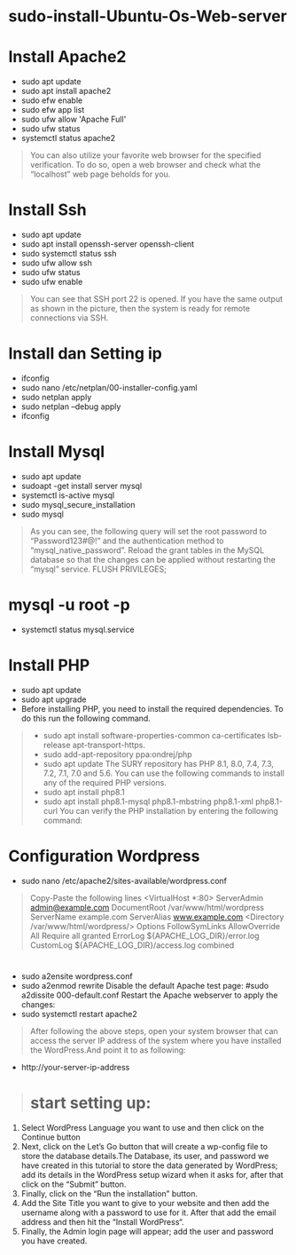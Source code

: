 # sudo-install-Ubuntu-Os-Web-server

# Install Apache2
- sudo apt update 
- sudo apt install apache2
- sudo efw enable
- sudo efw app list
- sudo ufw allow 'Apache Full'
- sudo ufw status
- systemctl status apache2
> You can also utilize your favorite web browser for the specified verification. To do so, open a web browser and check what the “localhost” web page beholds for you.

# Install Ssh
- sudo apt update
- sudo apt install openssh-server openssh-client
- sudo systemctl status ssh
- sudo ufw allow ssh
- sudo ufw status
- sudo ufw enable
> You can see that SSH port 22 is opened. If you have the same output as shown in the picture, then the system is ready for remote connections via SSH.

# Install dan Setting ip
- ifconfig
- sudo nano /etc/netplan/00-installer-config.yaml
- sudo netplan apply
- sudo netplan –debug apply
- ifconfig

# Install Mysql
- sudo apt update
- sudoapt -get install server mysql
- systemctl is-active mysql
- sudo mysql_secure_installation
- sudo mysql
> As you can see, the following query will set the root password to “Password123#@!” and the authentication method to “mysql_native_password”.
Reload the grant tables in the MySQL database so that the changes can be applied without restarting the “mysql” service.
> FLUSH PRIVILEGES;
# mysql -u root -p
- systemctl status mysql.service

# Install PHP
- sudo apt update
- sudo apt upgrade 
- Before installing PHP, you need to install the required dependencies. To do this run the following command.
> - sudo apt install software-properties-common ca-certificates lsb-release apt-transport-https.
> - sudo add-apt-repository ppa:ondrej/php
> - sudo apt update
The SURY repository has PHP 8.1, 8.0, 7.4, 7.3, 7.2, 7.1, 7.0 and 5.6. You can use the following commands to install any of the required PHP versions.
> - sudo apt install php8.1
> - sudo apt install php8.1-mysql php8.1-mbstring php8.1-xml php8.1-curl
You can verify the PHP installation by entering the following command:

# Configuration Wordpress 
- sudo nano /etc/apache2/sites-available/wordpress.conf
> Copy-Paste the following lines <VirtualHost *:80>
> ServerAdmin admin@example.com
> DocumentRoot /var/www/html/wordpress
> ServerName example.com
> ServerAlias www.example.com
> <Directory /var/www/html/wordpress/>
> Options FollowSymLinks
> AllowOverride All
> Require all granted
> </Directory>
> ErrorLog ${APACHE_LOG_DIR}/error.log
> CustomLog ${APACHE_LOG_DIR}/access.log combined

> # </VirtualHost>
- sudo a2ensite wordpress.conf
- sudo a2enmod rewrite
Disable the default Apache test page:
#sudo a2dissite 000-default.conf
Restart the Apache webserver to apply the changes:
- sudo systemctl restart apache2
> After following the above steps, open your system browser that can access the server IP address of the system where you have installed the WordPress.And point it to as following:
- http://your-server-ip-address
> # start setting up: 
1. Select WordPress Language you want to use and then click on the Continue button
2. Next, click on the Let’s Go button that will create a wp-config file to store the database details.The Database, its user, and password we have created in this tutorial to store the data generated by WordPress; add its details in the WordPress setup wizard when it asks for, after that click on the “Submit” button.
3. Finally, click on the “Run the installation” button.
4. Add the Site Title you want to give to your website and then add the username along with a password to use for it. After that add the email address and then hit the “Install WordPress“.
5. Finally, the Admin login page will appear; add the user and password you have created.
